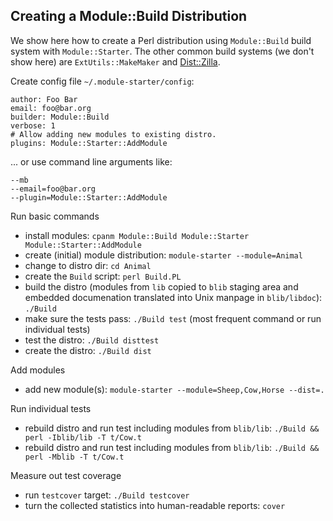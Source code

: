 ## Creating a Module::Build Distribution

We show here how to create a Perl distribution using `Module::Build` build system with `Module::Starter`. The other common build systems (we don't show here) are `ExtUtils::MakeMaker` and [Dist::Zilla](http://dzil.org/).

Create config file `~/.module-starter/config`:

    author: Foo Bar
    email: foo@bar.org
    builder: Module::Build
    verbose: 1
    # Allow adding new modules to existing distro.
    plugins: Module::Starter::AddModule
    
... or use command line arguments like:

    --mb
    --email=foo@bar.org
    --plugin=Module::Starter::AddModule
    
Run basic commands

* install modules: `cpanm Module::Build Module::Starter Module::Starter::AddModule`
* create (initial) module distribution: `module-starter --module=Animal`
* change to distro dir: `cd Animal`
* create the `Build` script: `perl Build.PL`
* build the distro (modules from `lib` copied to `blib` staging area and embedded documenation translated into Unix manpage in `blib/libdoc`): `./Build`
* make sure the tests pass: `./Build test` (most frequent command or run individual tests)
* test the distro: `./Build disttest`
* create the distro: `./Build dist`

Add modules

* add new module(s): `module-starter --module=Sheep,Cow,Horse --dist=.`

Run individual tests

* rebuild distro and run test including modules from `blib/lib`: `./Build && perl -Iblib/lib -T t/Cow.t`
* rebuild distro and run test including modules from `blib/lib`: `./Build && perl -Mblib -T t/Cow.t`

Measure out test coverage

* run `testcover` target: `./Build testcover`
* turn the collected statistics into human-readable reports: `cover`

